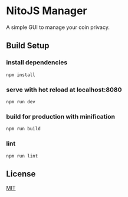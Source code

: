 # NitoJS Manager

A simple GUI to manage your coin privacy.

## Build Setup

### install dependencies
```
npm install
```
### serve with hot reload at localhost:8080
```
npm run dev
```
### build for production with minification
```
npm run build
```
### lint
```
npm run lint
```

## License

[MIT](https://github.com/cristijora/vue-paper-dashboard/blob/master/LICENSE.md)

